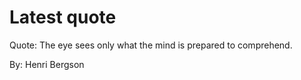 # Latest quote 

Quote: The eye sees only what the mind is prepared to comprehend. 

By: Henri Bergson